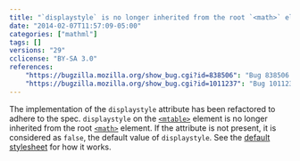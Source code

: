 ```yaml
---
title: "`displaystyle` is no longer inherited from the root `<math>` element"
date: "2014-02-07T11:57:09-05:00"
categories: ["mathml"]
tags: []
versions: "29"
cclicense: "BY-SA 3.0"
references:
    "https://bugzilla.mozilla.org/show_bug.cgi?id=838506": "Bug 838506 – Refactor implementation of displaystyle using a -moz-display-style property"
    "https://bugzilla.mozilla.org/show_bug.cgi?id=1011237": "Bug 1011237 – Explicit displaystyle=\"true\" on root <math> element is not inherited"
---
```

The implementation of the `displaystyle` attribute has been refactored to adhere to the spec. `displaystyle` on the [`<mtable>`](https://developer.mozilla.org/en-US/docs/Web/MathML/Element/mtable) element is no longer inherited from the root [`<math>`](https://developer.mozilla.org/en-US/docs/Web/MathML/Element/math) element. If the attribute is not present, it is considered as `false`, the default value of `displaystyle`. See the [default stylesheet](http://mxr.mozilla.org/mozilla-release/source/layout/mathml/mathml.css) for how it works.
